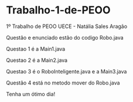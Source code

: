 # Trabalho-1-de-PEOO
1º Trabalho de PEOO UECE - Natália Sales Aragão

Questão e enunciado estão do codigo Robo.java

Questao 1 é a Main1.java

Questao 2 é a Main2.java

Questao 3 é o RoboInteligente.java e a Main3.java

Questão 4 está no metodo mover do Robo.java

Tenha um ótimo dia!
